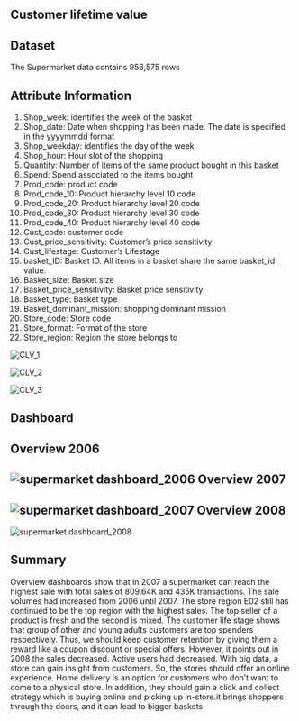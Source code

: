 **Customer lifetime value**
---------------------------------------------------------------------------------------------
**Dataset**
---------------------------------------------------------------------------------------------

The Supermarket data contains 956,575 rows 

**Attribute Information**
---------------------------------------------------------------------------------------------

1. Shop_week: identifies the week of the basket 
2. Shop_date: Date when shopping has been made. The date is specified in the yyyymmdd format
3. Shop_weekday: identifies the day of the week
4. Shop_hour: Hour slot of the shopping
5. Quantity: Number of items of the same product bought in this basket
6. Spend: Spend associated to the items bought
7. Prod_code: product code
8. Prod_code_10: Product hierarchy level 10 code
9. Prod_code_20: Product hierarchy level 20 code
10. Prod_code_30: Product hierarchy level 30 code
11. Prod_code_40: Product hierarchy level 40 code
12. Cust_code: customer code
13. Cust_price_sensitivity: Customer’s price sensitivity
14. Cust_lifestage: Customer’s Lifestage
15. basket_ID: Basket ID. All items in a basket share the same basket_id value.
16. Basket_size: Basket size
17. Basket_price_sensitivity: Basket price sensitivity
18. Basket_type: Basket type
19. Basket_dominant_mission: shopping dominant mission
20. Store_code: Store code
21. Store_format: Format of the store
22. Store_region: Region the store belongs to

![CLV_1](https://user-images.githubusercontent.com/96098785/147296357-71394e17-a5c7-4cbb-90f1-15e972db5c4a.png)

![CLV_2](https://user-images.githubusercontent.com/96098785/147296358-d67df425-b0ae-45ee-8250-7750f5fb48bf.png)

![CLV_3](https://user-images.githubusercontent.com/96098785/147296398-ca519996-ee27-43c8-bb20-516f983aedf7.png)


**Dashboard**
-----------------------------------------------------------------------------------------
**Overview 2006**
--------------------------------------
![supermarket dashboard_2006](https://user-images.githubusercontent.com/96098785/146214723-78bd8239-f2c4-4cb3-8ded-45443013c769.PNG)
**Overview 2007**
--------------------------------------
![supermarket dashboard_2007](https://user-images.githubusercontent.com/96098785/146214840-c1301068-7bf0-4ad6-8ff6-6c1454c3db99.PNG)
**Overview 2008**
--------------------------------------
![supermarket dashboard_2008](https://user-images.githubusercontent.com/96098785/146214844-caaf2328-d567-4cc9-a732-b41cc2ab904c.PNG)

**Summary**
----------------------------------
Overview dashboards show that in 2007 a supermarket can reach the highest sale with total sales of 809.64K and 435K transactions. The sale volumes had increased from 2006 until 2007. The store region E02 still has continued to be the top region with the highest sales. The top seller of a product is fresh and the second is mixed. 
The customer life stage shows that group of other and young adults customers are top spenders respectively. Thus, we should keep customer retention by giving them a reward like a coupon discount or special offers. However, it points out in 2008 the sales decreased. Active users had decreased. With big data, a store can gain insight from customers. So, the stores should offer an online experience. Home delivery is an option for customers who don’t want to come to a physical store. In addition, they should gain a click and collect strategy which is buying online and picking up in-store.it brings shoppers through the doors, and it can lead to bigger baskets

